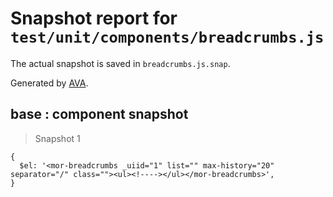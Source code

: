 # Snapshot report for `test/unit/components/breadcrumbs.js`

The actual snapshot is saved in `breadcrumbs.js.snap`.

Generated by [AVA](https://ava.li).

## base : component snapshot

> Snapshot 1

    {
      $el: '<mor-breadcrumbs _uiid="1" list="" max-history="20" separator="/" class=""><ul><!----></ul></mor-breadcrumbs>',
    }
